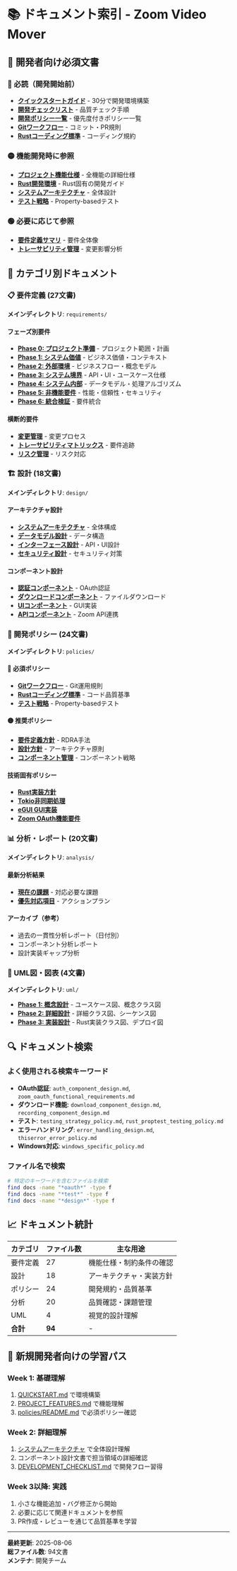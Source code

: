 # 📚 ドキュメント索引 - Zoom Video Mover

## 🎯 開発者向け必須文書

### 🔴 必読（開発開始前）
- **[クイックスタートガイド](../QUICKSTART.md)** - 30分で開発環境構築
- **[開発チェックリスト](../DEVELOPMENT_CHECKLIST.md)** - 品質チェック手順
- **[開発ポリシー一覧](policies/README.md)** - 優先度付きポリシー一覧
- **[Gitワークフロー](policies/git_workflow_policy.md)** - コミット・PR規則
- **[Rustコーディング標準](policies/rust_coding_standards.md)** - コーディング規約

### 🟡 機能開発時に参照
- **[プロジェクト機能仕様](../PROJECT_FEATURES.md)** - 全機能の詳細仕様
- **[Rust開発環境](../RUST_DEVELOPMENT.md)** - Rust固有の開発ガイド
- **[システムアーキテクチャ](design/system_architecture.md)** - 全体設計
- **[テスト戦略](policies/testing_strategy_policy.md)** - Property-basedテスト

### 🟢 必要に応じて参照
- **[要件定義サマリ](requirements/system_requirements_summary.md)** - 要件全体像
- **[トレーサビリティ管理](policies/traceability_management_policy.md)** - 変更影響分析

## 📁 カテゴリ別ドキュメント

### 📋 要件定義 (27文書)
**メインディレクトリ**: `requirements/`

#### フェーズ別要件
- **[Phase 0: プロジェクト準備](requirements/phase0_project_preparation/)** - プロジェクト範囲・計画
- **[Phase 1: システム価値](requirements/phase1_system_value/)** - ビジネス価値・コンテキスト
- **[Phase 2: 外部環境](requirements/phase2_external_environment/)** - ビジネスフロー・概念モデル
- **[Phase 3: システム境界](requirements/phase3_system_boundary/)** - API・UI・ユースケース仕様
- **[Phase 4: システム内部](requirements/phase4_system_internal/)** - データモデル・処理アルゴリズム
- **[Phase 5: 非機能要件](requirements/phase5_nonfunctional_requirements/)** - 性能・信頼性・セキュリティ
- **[Phase 6: 統合検証](requirements/phase6_integration_verification/)** - 要件統合

#### 横断的要件
- **[変更管理](requirements/crosscutting/change_management.md)** - 変更プロセス
- **[トレーサビリティマトリックス](requirements/crosscutting/overall_traceability_matrix.md)** - 要件追跡
- **[リスク管理](requirements/crosscutting/risk_management.md)** - リスク対応

### 🏗️ 設計 (18文書)
**メインディレクトリ**: `design/`

#### アーキテクチャ設計
- **[システムアーキテクチャ](design/system_architecture.md)** - 全体構成
- **[データモデル設計](design/data_model_design.md)** - データ構造
- **[インターフェース設計](design/interface_design.md)** - API・UI設計
- **[セキュリティ設計](design/security_design.md)** - セキュリティ対策

#### コンポーネント設計
- **[認証コンポーネント](design/components/auth_component_design.md)** - OAuth認証
- **[ダウンロードコンポーネント](design/components/download_component_design.md)** - ファイルダウンロード
- **[UIコンポーネント](design/components/ui_component_design.md)** - GUI実装
- **[APIコンポーネント](design/components/api_component_design.md)** - Zoom API連携

### 📏 開発ポリシー (24文書)
**メインディレクトリ**: `policies/`

#### 🔴 必須ポリシー
- **[Gitワークフロー](policies/git_workflow_policy.md)** - Git運用規則
- **[Rustコーディング標準](policies/rust_coding_standards.md)** - コード品質基準
- **[テスト戦略](policies/testing_strategy_policy.md)** - Property-basedテスト

#### 🟡 推奨ポリシー
- **[要件定義方針](policies/requirements_policy.md)** - RDRA手法
- **[設計方針](policies/design_policy.md)** - アーキテクチャ原則
- **[コンポーネント管理](policies/component_management_policy.md)** - コンポーネント戦略

#### 技術固有ポリシー
- **[Rust実装方針](policies/technology-specific/rust_implementation_policy.md)**
- **[Tokio非同期処理](policies/technology-specific/tokio_async_policy.md)**
- **[eGUI GUI実装](policies/technology-specific/egui_gui_policy.md)**
- **[Zoom OAuth機能要件](policies/technology-specific/zoom_oauth_functional_requirements.md)**

### 📊 分析・レポート (20文書)
**メインディレクトリ**: `analysis/`

#### 最新分析結果
- **[現在の課題](analysis/policy_consistency_issues.md)** - 対応必要な課題
- **[優先対応項目](analysis/priority_action_items.md)** - アクションプラン

#### アーカイブ（参考）
- 過去の一貫性分析レポート（日付別）
- コンポーネント分析レポート
- 設計実装ギャップ分析

### 🎨 UML図・図表 (4文書)
**メインディレクトリ**: `uml/`

- **[Phase 1: 概念設計](uml/phase1/)** - ユースケース図、概念クラス図
- **[Phase 2: 詳細設計](uml/phase2/)** - 詳細クラス図、シーケンス図
- **[Phase 3: 実装設計](uml/phase3/)** - Rust実装クラス図、デプロイ図

## 🔍 ドキュメント検索

### よく使用される検索キーワード
- **OAuth認証**: `auth_component_design.md`, `zoom_oauth_functional_requirements.md`
- **ダウンロード機能**: `download_component_design.md`, `recording_component_design.md`
- **テスト**: `testing_strategy_policy.md`, `rust_proptest_testing_policy.md`
- **エラーハンドリング**: `error_handling_design.md`, `thiserror_error_policy.md`
- **Windows対応**: `windows_specific_policy.md`

### ファイル名で検索
```bash
# 特定のキーワードを含むファイルを検索
find docs -name "*oauth*" -type f
find docs -name "*test*" -type f
find docs -name "*design*" -type f
```

## 📈 ドキュメント統計

| カテゴリ | ファイル数 | 主な用途 |
|---------|-----------|----------|
| 要件定義 | 27 | 機能仕様・制約条件の確認 |
| 設計 | 18 | アーキテクチャ・実装方針 |
| ポリシー | 24 | 開発規約・品質基準 |
| 分析 | 20 | 品質確認・課題管理 |
| UML | 4 | 視覚的設計理解 |
| **合計** | **94** | - |

## 🚀 新規開発者向けの学習パス

### Week 1: 基礎理解
1. [QUICKSTART.md](../QUICKSTART.md) で環境構築
2. [PROJECT_FEATURES.md](../PROJECT_FEATURES.md) で機能理解
3. [policies/README.md](policies/README.md) で必須ポリシー確認

### Week 2: 詳細理解
1. [システムアーキテクチャ](design/system_architecture.md) で全体設計理解
2. コンポーネント設計文書で担当領域の詳細確認
3. [DEVELOPMENT_CHECKLIST.md](../DEVELOPMENT_CHECKLIST.md) で開発フロー習得

### Week 3以降: 実践
1. 小さな機能追加・バグ修正から開始
2. 必要に応じて関連ドキュメントを参照
3. PR作成・レビューを通じて品質基準を学習

---
**最終更新**: 2025-08-06  
**総ファイル数**: 94文書  
**メンテナ**: 開発チーム
